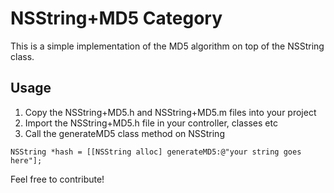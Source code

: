 NSString+MD5 Category
===========

This is a simple implementation of the MD5 algorithm on top of the NSString class. 

## Usage

1. Copy the NSString+MD5.h and NSString+MD5.m files into your project
2. Import the NSString+MD5.h file in your controller, classes etc
3. Call the generateMD5 class method on NSString

```objc
NSString *hash = [[NSString alloc] generateMD5:@"your string goes here"];
```

Feel free to contribute! 




